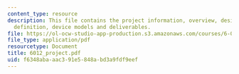 ```yaml
---
content_type: resource
description: This file contains the project information, overview, design problem
  definition, device models and deliverables.
file: https://ol-ocw-studio-app-production.s3.amazonaws.com/courses/6-012-microelectronic-devices-and-circuits-fall-2005/f6348abaaac391e5848abd3a9fdf9eef_6012_project.pdf
file_type: application/pdf
resourcetype: Document
title: 6012_project.pdf
uid: f6348aba-aac3-91e5-848a-bd3a9fdf9eef
---
```

